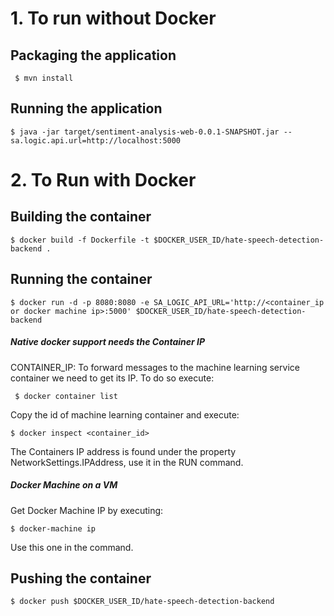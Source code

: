 # 1. To run without Docker
## Packaging the application
` $ mvn install`

## Running the application
` $ java -jar target/sentiment-analysis-web-0.0.1-SNAPSHOT.jar --sa.logic.api.url=http://localhost:5000 `

# 2. To Run with Docker
## Building the container
` $ docker build -f Dockerfile -t $DOCKER_USER_ID/hate-speech-detection-backend . `

## Running the container
```
$ docker run -d -p 8080:8080 -e SA_LOGIC_API_URL='http://<container_ip or docker machine ip>:5000' $DOCKER_USER_ID/hate-speech-detection-backend
```

##### Native docker support needs the Container IP
CONTAINER_IP: To forward messages to the machine learning service container we need to get  its IP. To do so execute:

` $ docker container list`

Copy the id of machine learning  container and execute:

` $ docker inspect <container_id> `

The Containers IP address is found under the property NetworkSettings.IPAddress, use it in the RUN command.

##### Docker Machine on a VM
Get Docker Machine IP by executing:

` $ docker-machine ip `

Use this one in the command.


## Pushing the container
` $ docker push $DOCKER_USER_ID/hate-speech-detection-backend  `
